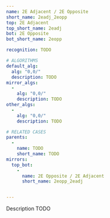```yaml
---
name: 2E Adjacent / 2E Opposite
short_name: 2eadj_2eopp
top: 2E Adjacent
top_short_name: 2eadj
bot: 2E Opposite
bot_short_name: 2eopp

recognition: TODO

# ALGORITHMS
default_alg:
  alg: "0,0/"
  description: TODO
mirror_algs:
  -
    alg: "0,0/"
    description: TODO
other_algs:
  -
    alg: "0,0/"
    description: TODO

# RELATED CASES
parents:
  -
    name: TODO
    short_name: TODO
mirrors:
  top_bot:
    -
      name: 2E Opposite / 2E Adjacent
      short_name: 2eopp_2eadj


---
```


Description TODO

